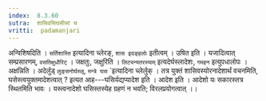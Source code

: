 ```yaml
---
index:  8.3.60
sutra:  शासिवसिघसीसां च
vritti:  padamanjari
---
```


अन्विशिषदिति । `सर्तिशास्ति` इत्यादिना च्लेरङ्, `शास इदङ्हलोः` इतीत्वम् । उषित इति । यजादित्वात् सम्प्रसारणम्, `वसतिक्षुधौरिट्` । जक्षतुः, जक्षुरिति । `लिट्यन्यतरस्याम्` इत्यदेर्घस्लादेशः, `गमहन` इत्युपधालोपः । अक्षन्निति । अदेर्लुड् `लुङ्सनोर्घस्लृ`, `मन्त्रे घस` `इत्यादिना च्लेर्लुक् ।
तत्र युक्तं शासिवस्योरनादेशार्थं वचनमिति, घसेस्त्वयुक्तमादेशत्वात् ? इत्यत आह---घसिर्यद्यप्यादेश इति । आदेश इति । आदेशो यः सकारस्तत्र स्थितमिति भावः । यस्त्वनादेशो घसिस्तस्येह ग्रहणं न भवति; विरलप्रयोगत्वात् ।।
